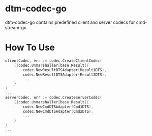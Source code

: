 # dtm-codec-go
dtm-codec-go contains predefined client and server codecs for cmd-stream-go.

# How To Use
```go
clientCodec, err := codec.CreateClientCodec(
	[]codec.Unmarshaller[base.Result]{
		codec.NewResultDTSAdapter(Result1DTS),
		codec.NewResultDTSAdapter(Result2DTS),
		...
	}
)
...
serverCodec, err := codec.CreateServerCodec(
	[]codec.Unmarshaller[base.Result]{
		codec.NewCmdDTSAdapter(Cmd1DTS),
		codec.NewCmdDTSAdapter(Cmd2DTS),
		...
	}
)
...
```